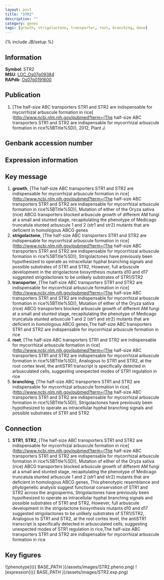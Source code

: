 ```yaml
---
layout: post
title: "STR2"
description: ""
category: genes
tags: [growth, strigolactone, transporter, root, branching, Gene]
---
```

{% include JB/setup %}

## Information
__Symbol__: STR2  
__MSU__: [LOC_Os07g09384](http://rice.plantbiology.msu.edu/cgi-bin/ORF_infopage.cgi?orf=LOC_Os07g09384)  
__RAPdb__: [Os07g0191600](http://rapdb.dna.affrc.go.jp/viewer/gbrowse_details/irgsp1?name=Os07g0191600)  

## Publication
1. [The half-size ABC transporters STR1 and STR2 are indispensable for mycorrhizal arbuscule formation in rice](http://www.ncbi.nlm.nih.gov/pubmed?term=(The half-size ABC transporters STR1 and STR2 are indispensable for mycorrhizal arbuscule formation in rice%5BTitle%5D)), 2012, Plant J.

## Genbank accession number

## Expression information

## Key message
1. __growth__, [The half-size ABC transporters STR1 and STR2 are indispensable for mycorrhizal arbuscule formation in rice](http://www.ncbi.nlm.nih.gov/pubmed?term=(The half-size ABC transporters STR1 and STR2 are indispensable for mycorrhizal arbuscule formation in rice%5BTitle%5D)),  Mutation of either of the Oryza sativa (rice) ABCG transporters blocked arbuscule growth of different AM fungi at a small and stunted stage, recapitulating the phenotype of Medicago truncatula stunted arbuscule 1 and 2 (str1 and str2) mutants that are deficient in homologous ABCG genes
2. __strigolactone__, [The half-size ABC transporters STR1 and STR2 are indispensable for mycorrhizal arbuscule formation in rice](http://www.ncbi.nlm.nih.gov/pubmed?term=(The half-size ABC transporters STR1 and STR2 are indispensable for mycorrhizal arbuscule formation in rice%5BTitle%5D)),  Strigolactones have previously been hypothesized to operate as intracellular hyphal branching signals and possible substrates of STR1 and STR2, However, full arbuscule development in the strigolactone biosynthesis mutants d10 and d17 suggested strigolactones to be unlikely substrates of STR1/STR2
3. __transporter__, [The half-size ABC transporters STR1 and STR2 are indispensable for mycorrhizal arbuscule formation in rice](http://www.ncbi.nlm.nih.gov/pubmed?term=(The half-size ABC transporters STR1 and STR2 are indispensable for mycorrhizal arbuscule formation in rice%5BTitle%5D)),  Mutation of either of the Oryza sativa (rice) ABCG transporters blocked arbuscule growth of different AM fungi at a small and stunted stage, recapitulating the phenotype of Medicago truncatula stunted arbuscule 1 and 2 (str1 and str2) mutants that are deficient in homologous ABCG genes,The half-size ABC transporters STR1 and STR2 are indispensable for mycorrhizal arbuscule formation in rice
4. __root__, [The half-size ABC transporters STR1 and STR2 are indispensable for mycorrhizal arbuscule formation in rice](http://www.ncbi.nlm.nih.gov/pubmed?term=(The half-size ABC transporters STR1 and STR2 are indispensable for mycorrhizal arbuscule formation in rice%5BTitle%5D)),  Analogous to STR1 and STR2, at the root cortex level, the antiSTR1 transcript is specifically detected in arbusculated cells, suggesting unexpected modes of STR1 regulation in rice
5. __branching__, [The half-size ABC transporters STR1 and STR2 are indispensable for mycorrhizal arbuscule formation in rice](http://www.ncbi.nlm.nih.gov/pubmed?term=(The half-size ABC transporters STR1 and STR2 are indispensable for mycorrhizal arbuscule formation in rice%5BTitle%5D)),  Strigolactones have previously been hypothesized to operate as intracellular hyphal branching signals and possible substrates of STR1 and STR2

## Connection
1. __STR1__, __STR2__, [The half-size ABC transporters STR1 and STR2 are indispensable for mycorrhizal arbuscule formation in rice](http://www.ncbi.nlm.nih.gov/pubmed?term=(The half-size ABC transporters STR1 and STR2 are indispensable for mycorrhizal arbuscule formation in rice%5BTitle%5D)),  Mutation of either of the Oryza sativa (rice) ABCG transporters blocked arbuscule growth of different AM fungi at a small and stunted stage, recapitulating the phenotype of Medicago truncatula stunted arbuscule 1 and 2 (str1 and str2) mutants that are deficient in homologous ABCG genes, This phenotypic resemblance and phylogenetic analysis suggest functional conservation of STR1 and STR2 across the angiosperms, Strigolactones have previously been hypothesized to operate as intracellular hyphal branching signals and possible substrates of STR1 and STR2, However, full arbuscule development in the strigolactone biosynthesis mutants d10 and d17 suggested strigolactones to be unlikely substrates of STR1/STR2, Analogous to STR1 and STR2, at the root cortex level, the antiSTR1 transcript is specifically detected in arbusculated cells, suggesting unexpected modes of STR1 regulation in rice,The half-size ABC transporters STR1 and STR2 are indispensable for mycorrhizal arbuscule formation in rice

## Key figures
![phenotype]({{ BASE_PATH }}/assets/images/STR2.pheno.png)
![expression]({{ BASE_PATH }}/assets/images/STR2.exp.png)


